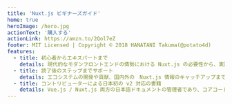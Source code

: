 ```yaml
---
title: 'Nuxt.js ビギナーズガイド'
home: true
heroImage: /hero.jpg
actionText: '購入する'
actionLink: https://amzn.to/2Qol7eZ
footer: MIT Licensed | Copyright © 2018 HANATANI Takuma(@potato4d)
features:
  - title: 初心者からエキスパートまで
    details: 現代的なモダンフロントエンドの情勢における Nuxt.js の必要性から、実践的な開発やデプロイ、テスティングまで網羅
  - title: 読了後のステップまでサポート
    details: エコシステムの開発や貢献、国内外の　Nuxt.js 情報のキャッチアップまでをサポート
  - title: コントリビューターによる日本初の v2 対応の書籍
    details: Vue.js / Nuxt.js 両方の日本語ドキュメントの管理者であり、コアコードにも貢献の経験のある著者による珠玉の一冊。
---
```


<img src="//ir-jp.amazon-adsystem.com/e/ir?t=elevenback-22&l=am2&o=9&a=4863542569" width="1" height="1" border="0" alt="" style="border:none !important; margin:0px !important;" />

<style>
.home .icon.outbound {
  color: #fff;
}
</style>
